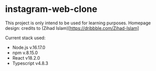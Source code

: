 # instagram-web-clone

This project is only intend to be used for learning purposes.
Homepage design: credits to (Zihad Islam)[https://dribbble.com/Zihad-Islam]


Current stack used:

- Node.js v.16.17.0
- npm v.8.15.0
- React v18.2.0
- Typescript v4.8.3
